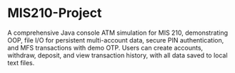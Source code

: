 # MIS210-Project
A comprehensive Java console ATM simulation for MIS 210, demonstrating OOP, file I/O for persistent multi-account data, secure PIN authentication, and MFS transactions with demo OTP. Users can create accounts, withdraw, deposit, and view transaction history, with all data saved to local text files.
